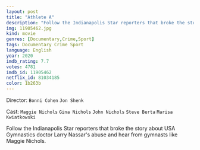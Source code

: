 ```yaml
---
layout: post
title: "Athlete A"
description: "Follow the Indianapolis Star reporters that broke the story about USA Gymnastics doctor Larry Nassar's abuse and hear from gymnasts like Maggie Nichols..."
img: 11905462.jpg
kind: movie
genres: [Documentary,Crime,Sport]
tags: Documentary Crime Sport 
language: English
year: 2020
imdb_rating: 7.7
votes: 4781
imdb_id: 11905462
netflix_id: 81034185
color: 1b263b
---
```

Director: `Bonni Cohen` `Jon Shenk`  

Cast: `Maggie Nichols` `Gina Nichols` `John Nichols` `Steve Berta` `Marisa Kwiatkowski` 

Follow the Indianapolis Star reporters that broke the story about USA Gymnastics doctor Larry Nassar's abuse and hear from gymnasts like Maggie Nichols.